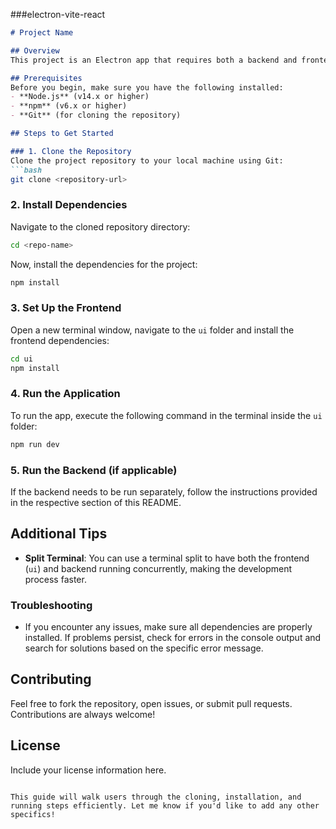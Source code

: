 ###electron-vite-react

```markdown
# Project Name

## Overview
This project is an Electron app that requires both a backend and frontend setup. Follow the steps below to quickly clone and run the app using a simplified approach.

## Prerequisites
Before you begin, make sure you have the following installed:
- **Node.js** (v14.x or higher)
- **npm** (v6.x or higher)
- **Git** (for cloning the repository)

## Steps to Get Started

### 1. Clone the Repository
Clone the project repository to your local machine using Git:
```bash
git clone <repository-url>
```

### 2. Install Dependencies
Navigate to the cloned repository directory:
```bash
cd <repo-name>
```

Now, install the dependencies for the project:
```bash
npm install
```

### 3. Set Up the Frontend
Open a new terminal window, navigate to the `ui` folder and install the frontend dependencies:
```bash
cd ui
npm install
```

### 4. Run the Application
To run the app, execute the following command in the terminal inside the `ui` folder:
```bash
npm run dev
```

### 5. Run the Backend (if applicable)
If the backend needs to be run separately, follow the instructions provided in the respective section of this README.

## Additional Tips

- **Split Terminal**: You can use a terminal split to have both the frontend (`ui`) and backend running concurrently, making the development process faster.
  
### Troubleshooting
- If you encounter any issues, make sure all dependencies are properly installed. If problems persist, check for errors in the console output and search for solutions based on the specific error message.

## Contributing
Feel free to fork the repository, open issues, or submit pull requests. Contributions are always welcome!

## License
Include your license information here.

```

This guide will walk users through the cloning, installation, and running steps efficiently. Let me know if you'd like to add any other specifics!
